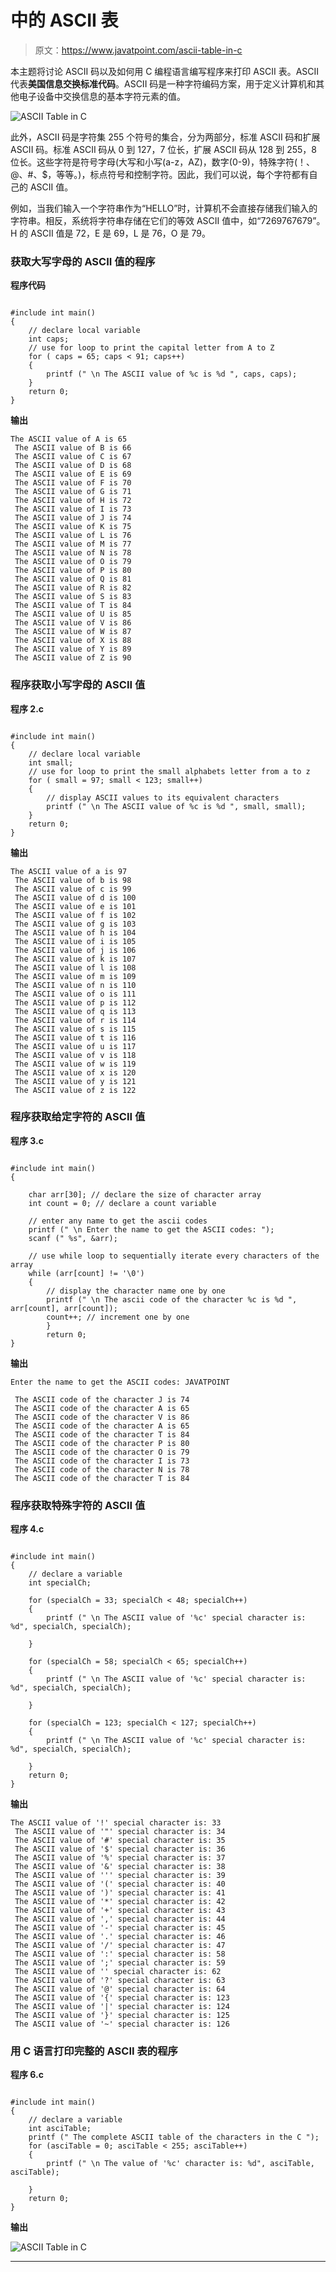 # 中的 ASCII 表

> 原文：<https://www.javatpoint.com/ascii-table-in-c>

本主题将讨论 ASCII 码以及如何用 C 编程语言编写程序来打印 ASCII 表。ASCII 代表**美国信息交换标准代码**。ASCII 码是一种字符编码方案，用于定义计算机和其他电子设备中交换信息的基本字符元素的值。

![ASCII Table in C](img/2a29211ab224de24606738df95a2c605.png)

此外，ASCII 码是字符集 255 个符号的集合，分为两部分，标准 ASCII 码和扩展 ASCII 码。标准 ASCII 码从 0 到 127，7 位长，扩展 ASCII 码从 128 到 255，8 位长。这些字符是符号字母(大写和小写(a-z，AZ)，数字(0-9)，特殊字符(！、@、#、$，等等。)，标点符号和控制字符。因此，我们可以说，每个字符都有自己的 ASCII 值。

例如，当我们输入一个字符串作为“HELLO”时，计算机不会直接存储我们输入的字符串。相反，系统将字符串存储在它们的等效 ASCII 值中，如“7269767679”。H 的 ASCII 值是 72，E 是 69，L 是 76，O 是 79。

### 获取大写字母的 ASCII 值的程序

**程序代码**

```

#include int main()
{
	// declare local variable
	int caps;
	// use for loop to print the capital letter from A to Z
	for ( caps = 65; caps < 91; caps++)
	{
		printf (" \n The ASCII value of %c is %d ", caps, caps);
	}
	return 0;
} 
```

**输出**

```
The ASCII value of A is 65
 The ASCII value of B is 66
 The ASCII value of C is 67
 The ASCII value of D is 68
 The ASCII value of E is 69
 The ASCII value of F is 70
 The ASCII value of G is 71
 The ASCII value of H is 72
 The ASCII value of I is 73
 The ASCII value of J is 74
 The ASCII value of K is 75
 The ASCII value of L is 76
 The ASCII value of M is 77
 The ASCII value of N is 78
 The ASCII value of O is 79
 The ASCII value of P is 80
 The ASCII value of Q is 81
 The ASCII value of R is 82
 The ASCII value of S is 83
 The ASCII value of T is 84
 The ASCII value of U is 85
 The ASCII value of V is 86
 The ASCII value of W is 87
 The ASCII value of X is 88
 The ASCII value of Y is 89
 The ASCII value of Z is 90

```

### 程序获取小写字母的 ASCII 值

**程序 2.c**

```

#include int main()
{
	// declare local variable
	int small;
	// use for loop to print the small alphabets letter from a to z
	for ( small = 97; small < 123; small++)
	{
		// display ASCII values to its equivalent characters
		printf (" \n The ASCII value of %c is %d ", small, small);
	}
	return 0;	
} 
```

**输出**

```
The ASCII value of a is 97
 The ASCII value of b is 98
 The ASCII value of c is 99
 The ASCII value of d is 100
 The ASCII value of e is 101
 The ASCII value of f is 102
 The ASCII value of g is 103
 The ASCII value of h is 104
 The ASCII value of i is 105
 The ASCII value of j is 106
 The ASCII value of k is 107
 The ASCII value of l is 108
 The ASCII value of m is 109
 The ASCII value of n is 110
 The ASCII value of o is 111
 The ASCII value of p is 112
 The ASCII value of q is 113
 The ASCII value of r is 114
 The ASCII value of s is 115
 The ASCII value of t is 116
 The ASCII value of u is 117
 The ASCII value of v is 118
 The ASCII value of w is 119
 The ASCII value of x is 120
 The ASCII value of y is 121
 The ASCII value of z is 122

```

### 程序获取给定字符的 ASCII 值

**程序 3.c**

```

#include int main()
{

	char arr[30]; // declare the size of character array
	int count = 0; // declare a count variable

	// enter any name to get the ascii codes
	printf (" \n Enter the name to get the ASCII codes: ");
	scanf (" %s", &arr);

	// use while loop to sequentially iterate every characters of the array 
	while (arr[count] != '\0')
	{
		// display the character name one by one 
		printf (" \n The ascii code of the character %c is %d ", arr[count], arr[count]);
		count++; // increment one by one
		}	
		return 0;
} 
```

**输出**

```
Enter the name to get the ASCII codes: JAVATPOINT

 The ASCII code of the character J is 74
 The ASCII code of the character A is 65
 The ASCII code of the character V is 86
 The ASCII code of the character A is 65
 The ASCII code of the character T is 84
 The ASCII code of the character P is 80
 The ASCII code of the character O is 79
 The ASCII code of the character I is 73
 The ASCII code of the character N is 78
 The ASCII code of the character T is 84

```

### 程序获取特殊字符的 ASCII 值

**程序 4.c**

```

#include int main()
{
	// declare a variable
	int specialCh;

	for (specialCh = 33; specialCh < 48; specialCh++)
	{
		printf (" \n The ASCII value of '%c' special character is: %d", specialCh, specialCh);

	}

	for (specialCh = 58; specialCh < 65; specialCh++)
	{
		printf (" \n The ASCII value of '%c' special character is: %d", specialCh, specialCh);

	}

	for (specialCh = 123; specialCh < 127; specialCh++)
	{
		printf (" \n The ASCII value of '%c' special character is: %d", specialCh, specialCh);

	}
	return 0;
} 
```

**输出**

```
The ASCII value of '!' special character is: 33
 The ASCII value of '"' special character is: 34
 The ASCII value of '#' special character is: 35
 The ASCII value of '$' special character is: 36
 The ASCII value of '%' special character is: 37
 The ASCII value of '&' special character is: 38
 The ASCII value of ''' special character is: 39
 The ASCII value of '(' special character is: 40
 The ASCII value of ')' special character is: 41
 The ASCII value of '*' special character is: 42
 The ASCII value of '+' special character is: 43
 The ASCII value of ',' special character is: 44
 The ASCII value of '-' special character is: 45
 The ASCII value of '.' special character is: 46
 The ASCII value of '/' special character is: 47
 The ASCII value of ':' special character is: 58
 The ASCII value of ';' special character is: 59
 The ASCII value of '' special character is: 62
 The ASCII value of '?' special character is: 63
 The ASCII value of '@' special character is: 64
 The ASCII value of '{' special character is: 123
 The ASCII value of '|' special character is: 124
 The ASCII value of '}' special character is: 125
 The ASCII value of '~' special character is: 126

```

### 用 C 语言打印完整的 ASCII 表的程序

**程序 6.c**

```

#include int main()
{
	// declare a variable
	int asciTable;
	printf (" The complete ASCII table of the characters in the C ");
	for (asciTable = 0; asciTable < 255; asciTable++)
	{
		printf (" \n The value of '%c' character is: %d", asciTable, asciTable);

	}
	return 0;
} 
```

**输出**

![ASCII Table in C](img/f29f46a708fda7bff4f24beb39efff19.png)

* * *